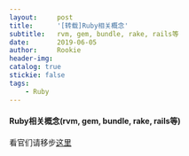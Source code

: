 ```yaml
---
layout:     post
title:      '[转载]Ruby相关概念'
subtitle:   rvm, gem, bundle, rake, rails等
date:       2019-06-05
author:     Rookie
header-img: 
catalog: true
stickie: false
tags:
    - Ruby
---
```


#### Ruby相关概念(rvm, gem, bundle, rake, rails等)


看官们请移步[这里](https://henter.me/post/ruby-rvm-gem-rake-bundle-rails.html)
